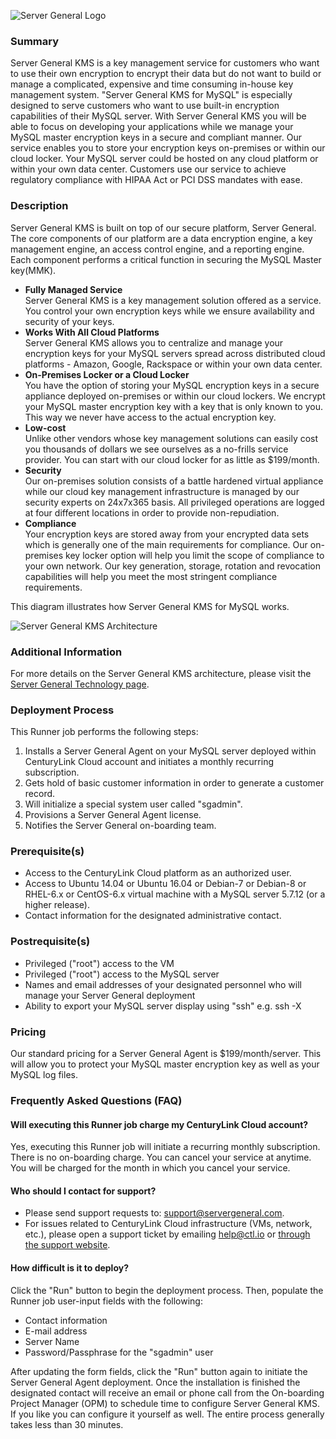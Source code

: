![Server General Logo](http://kms.servergeneral.com/mediapress/server-general-logo.png)

### Summary
Server General KMS is a key management service for customers who want to use their own encryption to encrypt their data but do not want to build or manage a complicated, expensive and time consuming in-house key management system. "Server General KMS for MySQL" is especially designed to serve customers who want to use built-in encryption capabilities of their MySQL server. With Server General KMS you will be able to focus on developing your applications while we manage your MySQL master encryption keys in a secure and compliant manner. Our service enables you to store your encryption keys on-premises or within our cloud locker. Your MySQL server could be hosted on any cloud platform or within your own data center. Customers use our service to achieve regulatory compliance with HIPAA Act or PCI DSS mandates with ease.

### Description
Server General KMS is built on top of our secure platform, Server General. The core components of our platform are a data encryption engine, a key management engine, an access control engine, and a reporting engine. Each component performs a critical function in securing the MySQL Master key(MMK).

* **Fully Managed Service** <br>
Server General KMS is a key management solution offered as a service. You control your own encryption keys while we ensure availability and security of your keys.
* **Works With All Cloud Platforms** <br>
Server General KMS allows you to centralize and manage your encryption keys for your MySQL servers spread across distributed cloud platforms - Amazon, Google, Rackspace or within your own data center.
* **On-Premises Locker or a Cloud Locker** <br>
You have the option of storing your MySQL encryption keys in a secure appliance deployed on-premises or within our cloud lockers. We encrypt your MySQL master encryption key with a key that is only known to you. This way we never have access to the actual encryption key.
* **Low-cost** <br>
Unlike other vendors whose key management solutions can easily cost you thousands of dollars we see ourselves as a no-frills service provider. You can start with our cloud locker for as little as $199/month.
* **Security** <br>
Our on-premises solution consists of a battle hardened virtual appliance while our cloud key management infrastructure is managed by our security experts on 24x7x365 basis. All privileged operations are logged at four different locations in order to provide non-repudiation. 
* **Compliance** <br>
Your encryption keys are stored away from your encrypted data sets which is generally one of the main requirements for compliance. Our on-premises key locker option will help you limit the scope of compliance to your own network. Our key generation, storage, rotation and revocation capabilities will help you meet the most stringent compliance requirements.


This diagram illustrates how Server General KMS for MySQL works.

![Server General KMS Architecture](https://kms.servergeneral.com/mediapress/how_does_it_work_kms.png)

### Additional Information
For more details on the Server General KMS architecture, please visit the [Server General Technology page](https://kms.servergeneral.com/technology/).

### Deployment Process
This Runner job performs the following steps:

1. Installs a Server General Agent on your MySQL server deployed within CenturyLink Cloud account and initiates a monthly recurring subscription.
2. Gets hold of basic customer information in order to generate a customer record.
3. Will initialize a special system user called "sgadmin". 
4. Provisions a Server General Agent license.
5. Notifies the Server General on-boarding team.

### Prerequisite(s)
* Access to the CenturyLink Cloud platform as an authorized user.
* Access to Ubuntu 14.04 or Ubuntu 16.04 or Debian-7 or Debian-8 or RHEL-6.x or CentOS-6.x virtual machine with a MySQL server 5.7.12 (or a higher release).
* Contact information for the designated administrative contact.

### Postrequisite(s)
* Privileged ("root") access to the VM
* Privileged ("root") access to the MySQL server
* Names and email addresses of your designated personnel who will manage your Server General deployment
* Ability to export your MySQL server display using "ssh" e.g. ssh -X <IP address of your MySQL server>

### Pricing
Our standard pricing for a Server General Agent is $199/month/server. This will allow you to protect your MySQL master encryption key as well as your MySQL log files.

### Frequently Asked Questions (FAQ)

#### Will executing this Runner job charge my CenturyLink Cloud account?
Yes, executing this Runner job will initiate a recurring monthly subscription. There is no on-boarding charge. You can cancel your service at anytime. You will be charged for the month in which you cancel your service.

#### Who should I contact for support?
* Please send support requests to: [support@servergeneral.com](mailto:support@servergeneral.com).
* For issues related to CenturyLink Cloud infrastructure (VMs, network, etc.), please open a support ticket by emailing [help@ctl.io](mailto:help@ctl.io) or [through the support website](https://t3n.zendesk.com/tickets/new).

#### How difficult is it to deploy?
Click the "Run" button to begin the deployment process. Then, populate the Runner job user-input fields with the following:
* Contact information
* E-mail address
* Server Name
* Password/Passphrase for the "sgadmin" user

After updating the form fields, click the "Run" button again to initiate the Server General Agent deployment. Once the installation is finished the designated contact will receive an email or phone call from the On-boarding Project Manager (OPM) to schedule time to configure Server General KMS. If you like you can configure it yourself as well. The entire process generally takes less than 30 minutes.
